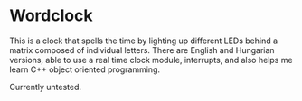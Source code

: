# Wordclock

This is a clock that spells the time by lighting up different LEDs behind a matrix composed of
individual letters. There are English and Hungarian versions, able to use a real time clock
module, interrupts, and also helps me learn C++ object oriented programming.

Currently untested.
